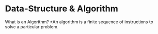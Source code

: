 # Data-Structure & Algorithm


What is an Algorithm?
*An algorithm is a finite sequence of instructions to solve a particular problem.


